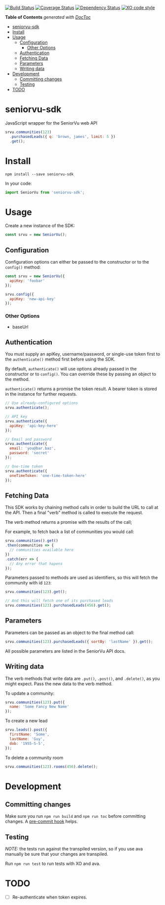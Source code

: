 [![Build Status](https://travis-ci.org/softvu/seniorvu-sdk.svg?branch=master)](https://travis-ci.org/softvu/seniorvu-sdk) [![Coverage Status](https://coveralls.io/repos/github/softvu/seniorvu-sdk/badge.svg?branch=master)](https://coveralls.io/github/softvu/seniorvu-sdk?branch=master) [![Dependency Status](https://dependencyci.com/github/softvu/seniorvu-sdk/badge)](https://dependencyci.com/github/softvu/seniorvu-sdk) [![XO code style](https://img.shields.io/badge/code_style-XO-5ed9c7.svg)](https://github.com/sindresorhus/xo)

<!-- START doctoc generated TOC please keep comment here to allow auto update -->
<!-- DON'T EDIT THIS SECTION, INSTEAD RE-RUN doctoc TO UPDATE -->
**Table of Contents**  *generated with [DocToc](https://github.com/thlorenz/doctoc)*

- [seniorvu-sdk](#seniorvu-sdk)
- [Install](#install)
- [Usage](#usage)
  - [Configuration](#configuration)
    - [Other Options](#other-options)
  - [Authentication](#authentication)
  - [Fetching Data](#fetching-data)
  - [Parameters](#parameters)
  - [Writing data](#writing-data)
- [Development](#development)
  - [Committing changes](#committing-changes)
  - [Testing](#testing)
- [TODO](#todo)

<!-- END doctoc generated TOC please keep comment here to allow auto update -->

# seniorvu-sdk

JavaScript wrapper for the SeniorVu web API

```javascript
srvu.communities(123)
  .purchasedLeads({ q: 'brown, james', limit: 5 })
  .get();
```

# Install

    npm install --save seniorvu-sdk

In your code:

```javascript
import SeniorVu from 'seniorvu-sdk';
```

# Usage

Create a new instance of the SDK:

```javascript
const srvu = new SeniorVu();
```

## Configuration

Configuration options can either be passed to the constructor or to the `config()` method:

```javascript
const srvu = new SeniorVu({
  apiKey: 'foobar'
});

srvu.config({
  apiKey: 'new-api-key'
});
```

### Other Options

* baseUrl

## Authentication

You must supply an apiKey, username/password, or single-use token first to the `authenticate()` method first before using the SDK.

By default, `authenticate()` will use options already passed in the constructor or to `config()`. You can override these by passing an object to the method.

`authenticate()` returns a promise the token result. A bearer token is stored in the instance for further requests.

```javascript
// Use already-configured options
srvu.authenticate();

// API key
srvu.authenticate({
  apiKey: 'api-key-here'
});

// Email and password
srvu.authenticate({
  email: 'you@bar.baz',
  password: 'secret'
});

// One-time token
srvu.authenticate({
  oneTimeToken: 'one-time-token-here'
});
```

## Fetching Data

This SDK works by chaining method calls in order to build the URL to call at the API. Then a final "verb" method is called to execute the request.

The verb method returns a promise with the results of the call;

For example, to fetch back a list of communities you would call:

```javascript
srvu.communities().get()
.then(communities => {
  // communities available here
})
.catch(err => {
  // Any error that hapens
});
```

Parameters passed to methods are used as identifiers, so this will fetch the community with id `123`:

```javascript
srvu.communities(123).get();

// And this will fetch one of its purchased leads
srvu.communities(123).purchasedLeads(456).get();
```

## Parameters

Parameters can be passed as an object to the final method call:

```javascript
srvu.communities(123).purchasedLeads({ sortBy: 'lastName' }).get();
```

All possible parameters are listed in the SeniorVu API docs.

## Writing data

The verb methods that write data are `.put()`, `.post()`, and `.delete()`, as you might expect. Pass the new data to the verb method.

To update a community:

```javascript
srvu.communities(123).put({
  name: 'Some Fancy New Name'
});
```

To create a new lead

```javascript
srvu.leads().post({
  firstName: 'Some',
  lastName: 'Guy',
  dob: '1955-5-5',
});
```

To delete a community room

```javascript
srvu.communities(123).rooms(456).delete();
```

# Development

## Committing changes

Make sure you run `npm run build` and `npm run toc` before committing changes. A [pre-commit hook](https://gist.github.com/c0bra/8f631ba440f021def5bd0d803713ecc7) helps.

## Testing

*NOTE:* the tests run against the transpiled version, so if you use ava manually be sure that your changes are transpiled.

Run `npm run test` to run tests with XO and ava.

# TODO

- [ ] Re-authenticate when token expires.
